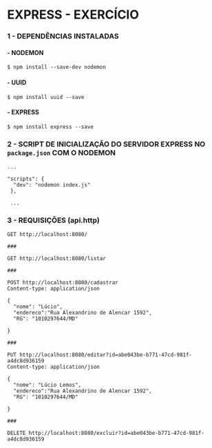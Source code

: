 # EXPRESS - EXERCÍCIO
### 1 - DEPENDÊNCIAS INSTALADAS

####  - NODEMON

    $ npm install --save-dev nodemon


####  - UUID
        
    $ npm install uuid --save


####  - EXPRESS

    $ npm install express --save

### 2 - SCRIPT DE INICIALIZAÇÃO DO SERVIDOR EXPRESS NO `package.json` COM O NODEMON

    ...

    "scripts": {
      "dev": "nodemon index.js"      
     },

     ...


### 3 - REQUISIÇÕES (api.http)

    GET http://localhost:8080/

    ###

    GET http://localhost:8080/listar

    ###

    POST http://localhost:8080/cadastrar
    Content-type: application/json

    {
      "nome": "Lúcio",
      "endereco":"Rua Alexandrino de Alencar 1592",
      "RG": "1010297644/MD"
   
    }

    ###

    PUT http://localhost:8080/editar?id=abe043be-b771-47cd-981f-a4dc8d936159
    Content-type: application/json

    {
      "nome": "Lúcio Lemos",
      "endereco":"Rua Alexandrino de Alencar 1592",
      "RG": "1010297644/MD"
   
    }

    ### 

    DELETE http://localhost:8080/excluir?id=abe043be-b771-47cd-981f-a4dc8d936159
